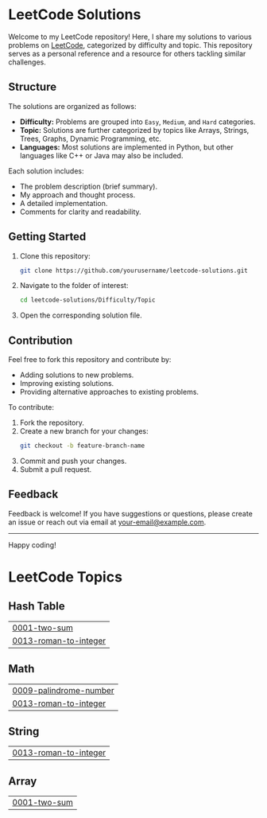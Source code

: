 # LeetCode Solutions

Welcome to my LeetCode repository! Here, I share my solutions to various problems on [LeetCode](https://leetcode.com), categorized by difficulty and topic. This repository serves as a personal reference and a resource for others tackling similar challenges.

## Structure

The solutions are organized as follows:
- **Difficulty:** Problems are grouped into `Easy`, `Medium`, and `Hard` categories.
- **Topic:** Solutions are further categorized by topics like Arrays, Strings, Trees, Graphs, Dynamic Programming, etc.
- **Languages:** Most solutions are implemented in Python, but other languages like C++ or Java may also be included.

Each solution includes:
- The problem description (brief summary).
- My approach and thought process.
- A detailed implementation.
- Comments for clarity and readability.

## Getting Started

1. Clone this repository:
   ```bash
   git clone https://github.com/yourusername/leetcode-solutions.git
   ```
2. Navigate to the folder of interest:
   ```bash
   cd leetcode-solutions/Difficulty/Topic
   ```
3. Open the corresponding solution file.

## Contribution

Feel free to fork this repository and contribute by:
- Adding solutions to new problems.
- Improving existing solutions.
- Providing alternative approaches to existing problems.

To contribute:
1. Fork the repository.
2. Create a new branch for your changes:
   ```bash
   git checkout -b feature-branch-name
   ```
3. Commit and push your changes.
4. Submit a pull request.

## Feedback

Feedback is welcome! If you have suggestions or questions, please create an issue or reach out via email at your-email@example.com.

---

Happy coding!


<!---LeetCode Topics Start-->
# LeetCode Topics
## Hash Table
|  |
| ------- |
| [0001-two-sum](https://github.com/TheLonelyOtaku315/LeetCode/tree/master/0001-two-sum) |
| [0013-roman-to-integer](https://github.com/TheLonelyOtaku315/LeetCode/tree/master/0013-roman-to-integer) |
## Math
|  |
| ------- |
| [0009-palindrome-number](https://github.com/TheLonelyOtaku315/LeetCode/tree/master/0009-palindrome-number) |
| [0013-roman-to-integer](https://github.com/TheLonelyOtaku315/LeetCode/tree/master/0013-roman-to-integer) |
## String
|  |
| ------- |
| [0013-roman-to-integer](https://github.com/TheLonelyOtaku315/LeetCode/tree/master/0013-roman-to-integer) |
## Array
|  |
| ------- |
| [0001-two-sum](https://github.com/TheLonelyOtaku315/LeetCode/tree/master/0001-two-sum) |
<!---LeetCode Topics End-->